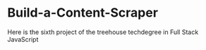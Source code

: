 # Build-a-Content-Scraper
Here is the sixth project of the treehouse techdegree in Full Stack JavaScript
